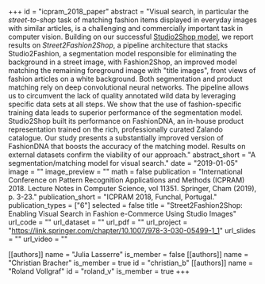 +++
id = "icpram_2018_paper"
abstract = "Visual search, in particular the _street-to-shop_ task of matching fashion items displayed in everyday images with similar articles, is a challenging and commercially important task in computer vision. Building on our successful [Studio2Shop model](https://arxiv.org/abs/1807.00556), we report results on _Street2Fashion2Shop_, a pipeline architecture that stacks Studio2Fashion, a segmentation model responsible for eliminating the background in a street image, with Fashion2Shop, an improved model matching the remaining foreground image with \"title images\", front views of fashion articles on a white background. Both segmentation and product matching rely on deep convolutional neural networks. The pipeline allows us to circumvent the lack of quality annotated wild data by leveraging specific data sets at all steps. We show that the use of fashion-specific training data leads to superior performance of the segmentation model. Studio2Shop built its performance on FashionDNA, an in-house product representation trained on the rich, professionally curated Zalando catalogue. Our study presents a substantially improved version of FashionDNA that boosts the accuracy of the matching model. Results on external datasets confirm the viability of our approach."
abstract_short = "A segmentation/matching model for visual search."
date = "2019-01-05"
image = ""
image_preview = ""
math = false
publication = "International Conference on Pattern Recognition Applications and Methods (ICPRAM) 2018. Lecture Notes in Computer Science, vol 11351. Springer, Cham (2019), p. 3-23."
publication_short = "ICPRAM 2018, Funchal, Portugal."
publication_types = ["6"]
selected = false
title = "Street2Fashion2Shop: Enabling Visual Search in Fashion e-Commerce Using Studio Images"
url_code = ""
url_dataset = ""
url_pdf = ""
url_project = "https://link.springer.com/chapter/10.1007/978-3-030-05499-1_1"
url_slides = ""
url_video = ""

[[authors]]
    name = "Julia Lasserre"
    is_member = false
[[authors]]
    name = "Christian Bracher"
    is_member = true
    id = "christian_b"
[[authors]]
    name = "Roland Vollgraf"
    id = "roland_v"
    is_member = true
+++